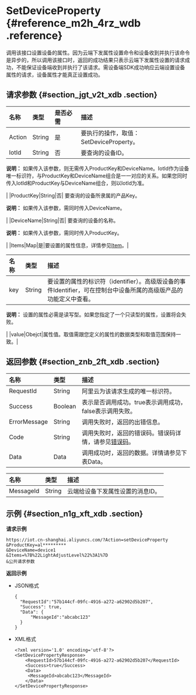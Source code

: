 # SetDeviceProperty {#reference_m2h_4rz_wdb .reference}

调用该接口设置设备的属性。因为云端下发属性设置命令和设备收到并执行该命令是异步的，所以调用该接口时，返回的成功结果只表示云端下发属性设置的请求成功，不能保证设备端收到并执行了该请求。需设备端SDK成功响应云端设置设备属性的请求，设备属性才能真正设置成功。

## 请求参数 {#section_jgt_v2t_xdb .section}

|名称|类型|是否必需|描述|
|:-|:-|:---|:-|
|Action|String|是|要执行的操作，取值：SetDeviceProperty。|
|IotId|String|否| 要查询的设备ID。

 **说明：** 如果传入该参数，则无需传入ProductKey和DeviceName。IotId作为设备唯一标识符，与ProductKey和DeviceName组合是一一对应的关系。如果您同时传入IotId和ProductKey与DeviceName组合，则以IotId为准。

 |
|ProductKey|String|否| 要查询的设备所隶属的产品Key。

 **说明：** 如果传入该参数，需同时传入DeviceName。

 |
|DeviceName|String|否| 要查询的设备的名称。

 **说明：** 如果传入该参数，需同时传入ProductKey。

 |
|Items|Map|是|要设置的属性信息，详情参见[Item](#table_omd_gft_xdb)。|

|名称|类型|描述|
|:-|:-|:-|
|key|String| 要设置的属性的标识符（identifier）。高级版设备的事件Identifier，可在控制台中设备所属的高级版产品的功能定义中查看。

 **说明：** 设置的属性必需是读写型。如果您指定了一个只读型的属性，设置将会失败。

 |
|value|Obejct|属性值。取值需跟您定义的属性的数据类型和取值范围保持一致。|

## 返回参数 {#section_znb_2ft_xdb .section}

|名称|类型|描述|
|:-|:-|:-|
|RequestId|String|阿里云为该请求生成的唯一标识符。|
|Success|Boolean|表示是否调用成功。true表示调用成功，false表示调用失败。|
|ErrorMessage|String|调用失败时，返回的出错信息。|
|Code|String|调用失败时，返回的错误码。错误码详情，请参见[错误码](intl.zh-CN/云端开发指南/云端API参考/错误码.md#)。|
|Data|Data|调用成功时，返回的数据。详情请参见下表Data。|

|名称|类型|描述|
|:-|:-|:-|
|MessageId|String|云端给设备下发属性设置的消息ID。|

## 示例 {#section_n1g_xft_xdb .section}

**请求示例**

```
https://iot.cn-shanghai.aliyuncs.com/?Action=setDeviceProperty
&ProductKey=al*********
&DeviceName=device1
&Items=%7B%22LightAdjustLevel%22%3A1%7D
&公共请求参数
```

**返回示例**

-   JSON格式

    ```
    {
      "RequestId":"57b144cf-09fc-4916-a272-a62902d5b207",
      "Success": true,
      "Data": {
    	  "MessageId":"abcabc123"
      }
    }
    ```

-   XML格式

    ```
    <?xml version='1.0' encoding='utf-8'?>
    <SetDevicePropertyResponse>
        <RequestId>57b144cf-09fc-4916-a272-a62902d5b207</RequestId>
        <Success>true</Success>
        <Data>
    	 <MessageId>abcabc123</MessageId>
        </Data>
    </SetDevicePropertyResponse>
    ```


